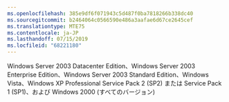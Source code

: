 ```yaml
---
ms.openlocfilehash: 385e9df6f071943c5d487f0ba7818266b338dc40
ms.sourcegitcommit: b2464064c0566590e486a3aafae6d67ce2645cef
ms.translationtype: MTE75
ms.contentlocale: ja-JP
ms.lasthandoff: 07/15/2019
ms.locfileid: "68221180"
---
```

 Windows Server 2003 Datacenter Edition、Windows Server 2003 Enterprise Edition、Windows Server 2003 Standard Edition、Windows Vista、Windows XP Professional Service Pack 2 (SP2) または Service Pack 1 (SP1)、および Windows 2000 (すべてのバージョン) 